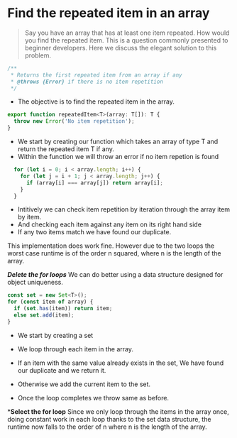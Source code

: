 # Find the repeated item in an array
> Say you have an array that has at least one item repeated. How would you find the repeated item. This is a question commonly presented to beginner developers. Here we discuss the elegant solution to this problem.

```js
/**
 * Returns the first repeated item from an array if any
 * @throws {Error} if there is no item repetition
 */
```
* The objective is to find the repeated item in the array.

```js
export function repeatedItem<T>(array: T[]): T {
  throw new Error('No item repetition');
}
```
* We start by creating our function which takes an array of type T and return the repeated item T if any.
* Within the function we will throw an error if no item repetion is found

```js
  for (let i = 0; i < array.length; i++) {
    for (let j = i + 1; j < array.length; j++) {
      if (array[i] === array[j]) return array[i];
    }
  }
```
* Intitively we can check item repetition by iteration through the array item by item.
* And checking each item against any item on its right hand side 
* If any two items match we have found our duplicate.

This implementation does work fine. However due to the two loops the worst case runtime is of the order n squared, where n is the length of the array. 

***Delete the for loops***
We can do better using a data structure designed for object uniqueness.

```js
const set = new Set<T>();
for (const item of array) {
  if (set.has(item)) return item;
  else set.add(item);
}
```
* We start by creating a set
* We loop through each item in the array.
* If an item with the same value already exists in the set, We have found our duplicate and we return it. 
* Otherwise we add the current item to the set.

* Once the loop completes we throw same as before. 

***Select the for loop**
Since we only loop through the items in the array once, doing constant work in each loop thanks to the set data structure, the runtime now falls to the order of n where n is the length of the array.
